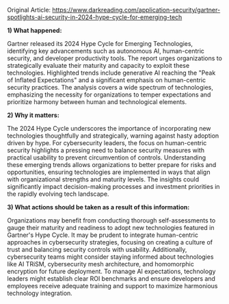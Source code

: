 Original Article: https://www.darkreading.com/application-security/gartner-spotlights-ai-security-in-2024-hype-cycle-for-emerging-tech

**1) What happened:**

Gartner released its 2024 Hype Cycle for Emerging Technologies, identifying key advancements such as autonomous AI, human-centric security, and developer productivity tools. The report urges organizations to strategically evaluate their maturity and capacity to exploit these technologies. Highlighted trends include generative AI reaching the "Peak of Inflated Expectations" and a significant emphasis on human-centric security practices. The analysis covers a wide spectrum of technologies, emphasizing the necessity for organizations to temper expectations and prioritize harmony between human and technological elements.

**2) Why it matters:**

The 2024 Hype Cycle underscores the importance of incorporating new technologies thoughtfully and strategically, warning against hasty adoption driven by hype. For cybersecurity leaders, the focus on human-centric security highlights a pressing need to balance security measures with practical usability to prevent circumvention of controls. Understanding these emerging trends allows organizations to better prepare for risks and opportunities, ensuring technologies are implemented in ways that align with organizational strengths and maturity levels. The insights could significantly impact decision-making processes and investment priorities in the rapidly evolving tech landscape.

**3) What actions should be taken as a result of this information:**

Organizations may benefit from conducting thorough self-assessments to gauge their maturity and readiness to adopt new technologies featured in Gartner's Hype Cycle. It may be prudent to integrate human-centric approaches in cybersecurity strategies, focusing on creating a culture of trust and balancing security controls with usability. Additionally, cybersecurity teams might consider staying informed about technologies like AI TRiSM, cybersecurity mesh architecture, and homomorphic encryption for future deployment. To manage AI expectations, technology leaders might establish clear ROI benchmarks and ensure developers and employees receive adequate training and support to maximize harmonious technology integration.